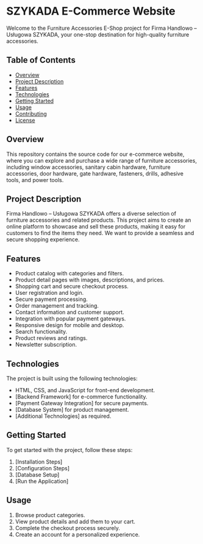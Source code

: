 # SZYKADA E-Commerce Website

Welcome to the Furniture Accessories E-Shop project for Firma Handlowo – Usługowa SZYKADA, your one-stop destination for high-quality furniture accessories.

## Table of Contents

- [Overview](#overview)
- [Project Description](#project-description)
- [Features](#features)
- [Technologies](#technologies)
- [Getting Started](#getting-started)
- [Usage](#usage)
- [Contributing](#contributing)
- [License](#license)

## Overview

This repository contains the source code for our e-commerce website, where you can explore and purchase a wide range of furniture accessories, including window accessories, sanitary cabin hardware, furniture accessories, door hardware, gate hardware, fasteners, drills, adhesive tools, and power tools.

## Project Description

Firma Handlowo – Usługowa SZYKADA offers a diverse selection of furniture accessories and related products. This project aims to create an online platform to showcase and sell these products, making it easy for customers to find the items they need. We want to provide a seamless and secure shopping experience.

## Features

- Product catalog with categories and filters.
- Product detail pages with images, descriptions, and prices.
- Shopping cart and secure checkout process.
- User registration and login.
- Secure payment processing.
- Order management and tracking.
- Contact information and customer support.
- Integration with popular payment gateways.
- Responsive design for mobile and desktop.
- Search functionality.
- Product reviews and ratings.
- Newsletter subscription.

## Technologies

The project is built using the following technologies:

- HTML, CSS, and JavaScript for front-end development.
- [Backend Framework] for e-commerce functionality.
- [Payment Gateway Integration] for secure payments.
- [Database System] for product management.
- [Additional Technologies] as required.

## Getting Started

To get started with the project, follow these steps:

1. [Installation Steps]
2. [Configuration Steps]
3. [Database Setup]
4. [Run the Application]

## Usage

1. Browse product categories.
2. View product details and add them to your cart.
3. Complete the checkout process securely.
4. Create an account for a personalized experience.
